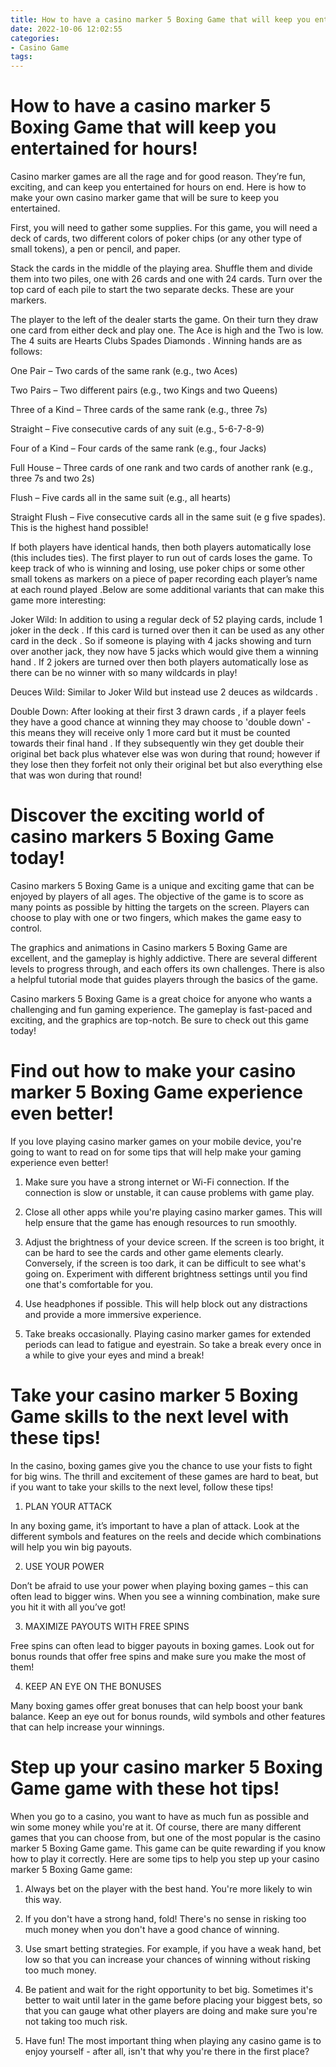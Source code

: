 ```yaml
---
title: How to have a casino marker 5 Boxing Game that will keep you entertained for hours!
date: 2022-10-06 12:02:55
categories:
- Casino Game
tags:
---
```



#  How to have a casino marker 5 Boxing Game that will keep you entertained for hours!

Casino marker games are all the rage and for good reason. They’re fun, exciting, and can keep you entertained for hours on end. Here is how to make your own casino marker game that will be sure to keep you entertained.

First, you will need to gather some supplies. For this game, you will need a deck of cards, two different colors of poker chips (or any other type of small tokens), a pen or pencil, and paper.

Stack the cards in the middle of the playing area. Shuffle them and divide them into two piles, one with 26 cards and one with 24 cards. Turn over the top card of each pile to start the two separate decks. These are your markers.

The player to the left of the dealer starts the game. On their turn they draw one card from either deck and play one. The Ace is high and the Two is low. The 4 suits are Hearts Clubs Spades Diamonds . Winning hands are as follows:

One Pair – Two cards of the same rank (e.g., two Aces)

Two Pairs – Two different pairs (e.g., two Kings and two Queens)

Three of a Kind – Three cards of the same rank (e.g., three 7s)

Straight – Five consecutive cards of any suit (e.g., 5-6-7-8-9)


Four of a Kind – Four cards of the same rank (e.g., four Jacks)

Full House – Three cards of one rank and two cards of another rank (e.g., three 7s and two 2s)

Flush – Five cards all in the same suit (e.g., all hearts) 

Straight Flush – Five consecutive cards all in the same suit (e g five spades). This is the highest hand possible!

If both players have identical hands, then both players automatically lose (this includes ties). The first player to run out of cards loses the game. To keep track of who is winning and losing, use poker chips or some other small tokens as markers on a piece of paper recording each player’s name at each round played .Below are some additional variants that can make this game more interesting:

 Joker Wild: In addition to using a regular deck of 52 playing cards, include 1 joker in the deck . If this card is turned over then it can be used as any other card in the deck . So if someone is playing with 4 jacks showing and turn over another jack, they now have 5 jacks which would give them a winning hand . If 2 jokers are turned over then both players automatically lose as there can be no winner with so many wildcards in play! 

Deuces Wild: Similar to Joker Wild but instead use 2 deuces as wildcards . 

Double Down: After looking at their first 3 drawn cards , if a player feels they have a good chance at winning they may choose to 'double down' - this means they will receive only 1 more card but it must be counted towards their final hand . If they subsequently win they get double their original bet back plus whatever else was won during that round; however if they lose then they forfeit not only their original bet but also everything else that was won during that round!

#  Discover the exciting world of casino markers 5 Boxing Game today!

Casino markers 5 Boxing Game is a unique and exciting game that can be enjoyed by players of all ages. The objective of the game is to score as many points as possible by hitting the targets on the screen. Players can choose to play with one or two fingers, which makes the game easy to control.

The graphics and animations in Casino markers 5 Boxing Game are excellent, and the gameplay is highly addictive. There are several different levels to progress through, and each offers its own challenges. There is also a helpful tutorial mode that guides players through the basics of the game.

 Casino markers 5 Boxing Game is a great choice for anyone who wants a challenging and fun gaming experience. The gameplay is fast-paced and exciting, and the graphics are top-notch. Be sure to check out this game today!

#  Find out how to make your casino marker 5 Boxing Game experience even better!

If you love playing casino marker games on your mobile device, you're going to want to read on for some tips that will help make your gaming experience even better!

1. Make sure you have a strong internet or Wi-Fi connection. If the connection is slow or unstable, it can cause problems with game play.

2. Close all other apps while you're playing casino marker games. This will help ensure that the game has enough resources to run smoothly.

3. Adjust the brightness of your device screen. If the screen is too bright, it can be hard to see the cards and other game elements clearly. Conversely, if the screen is too dark, it can be difficult to see what's going on. Experiment with different brightness settings until you find one that's comfortable for you.

4. Use headphones if possible. This will help block out any distractions and provide a more immersive experience.

5. Take breaks occasionally. Playing casino marker games for extended periods can lead to fatigue and eyestrain. So take a break every once in a while to give your eyes and mind a break!

#  Take your casino marker 5 Boxing Game skills to the next level with these tips!

In the casino, boxing games give you the chance to use your fists to fight for big wins. The thrill and excitement of these games are hard to beat, but if you want to take your skills to the next level, follow these tips!

1. PLAN YOUR ATTACK

In any boxing game, it’s important to have a plan of attack. Look at the different symbols and features on the reels and decide which combinations will help you win big payouts.

2. USE YOUR POWER

Don’t be afraid to use your power when playing boxing games – this can often lead to bigger wins. When you see a winning combination, make sure you hit it with all you’ve got!

3. MAXIMIZE PAYOUTS WITH FREE SPINS

Free spins can often lead to bigger payouts in boxing games. Look out for bonus rounds that offer free spins and make sure you make the most of them!

4. KEEP AN EYE ON THE BONUSES

Many boxing games offer great bonuses that can help boost your bank balance. Keep an eye out for bonus rounds, wild symbols and other features that can help increase your winnings.

#  Step up your casino marker 5 Boxing Game game with these hot tips!

When you go to a casino, you want to have as much fun as possible and win some money while you're at it. Of course, there are many different games that you can choose from, but one of the most popular is the casino marker 5 Boxing Game game. This game can be quite rewarding if you know how to play it correctly. Here are some tips to help you step up your casino marker 5 Boxing Game game:

1. Always bet on the player with the best hand. You're more likely to win this way.

2. If you don't have a strong hand, fold! There's no sense in risking too much money when you don't have a good chance of winning.

3. Use smart betting strategies. For example, if you have a weak hand, bet low so that you can increase your chances of winning without risking too much money.

4. Be patient and wait for the right opportunity to bet big. Sometimes it's better to wait until later in the game before placing your biggest bets, so that you can gauge what other players are doing and make sure you're not taking too much risk.

5. Have fun! The most important thing when playing any casino game is to enjoy yourself - after all, isn't that why you're there in the first place?